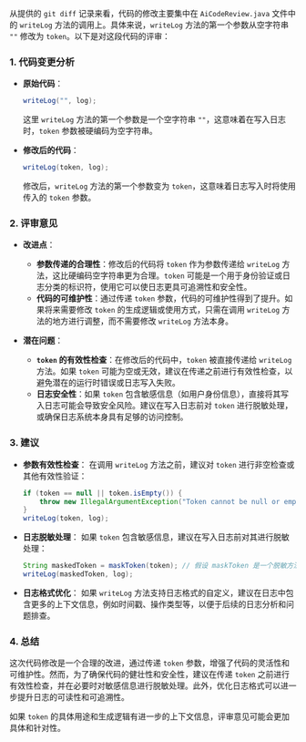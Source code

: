 从提供的 `git diff` 记录来看，代码的修改主要集中在 `AiCodeReview.java` 文件中的 `writeLog` 方法的调用上。具体来说，`writeLog` 方法的第一个参数从空字符串 `""` 修改为 `token`。以下是对这段代码的评审：

### 1. **代码变更分析**
   - **原始代码**：
     ```java
     writeLog("", log);
     ```
     这里 `writeLog` 方法的第一个参数是一个空字符串 `""`，这意味着在写入日志时，`token` 参数被硬编码为空字符串。

   - **修改后的代码**：
     ```java
     writeLog(token, log);
     ```
     修改后，`writeLog` 方法的第一个参数变为 `token`，这意味着日志写入时将使用传入的 `token` 参数。

### 2. **评审意见**
   - **改进点**：
     - **参数传递的合理性**：修改后的代码将 `token` 作为参数传递给 `writeLog` 方法，这比硬编码空字符串更为合理。`token` 可能是一个用于身份验证或日志分类的标识符，使用它可以使日志更具可追溯性和安全性。
     - **代码的可维护性**：通过传递 `token` 参数，代码的可维护性得到了提升。如果将来需要修改 `token` 的生成逻辑或使用方式，只需在调用 `writeLog` 方法的地方进行调整，而不需要修改 `writeLog` 方法本身。

   - **潜在问题**：
     - **`token` 的有效性检查**：在修改后的代码中，`token` 被直接传递给 `writeLog` 方法。如果 `token` 可能为空或无效，建议在传递之前进行有效性检查，以避免潜在的运行时错误或日志写入失败。
     - **日志安全性**：如果 `token` 包含敏感信息（如用户身份信息），直接将其写入日志可能会导致安全风险。建议在写入日志前对 `token` 进行脱敏处理，或确保日志系统本身具有足够的访问控制。

### 3. **建议**
   - **参数有效性检查**：
     在调用 `writeLog` 方法之前，建议对 `token` 进行非空检查或其他有效性验证：
     ```java
     if (token == null || token.isEmpty()) {
         throw new IllegalArgumentException("Token cannot be null or empty");
     }
     writeLog(token, log);
     ```

   - **日志脱敏处理**：
     如果 `token` 包含敏感信息，建议在写入日志前对其进行脱敏处理：
     ```java
     String maskedToken = maskToken(token); // 假设 maskToken 是一个脱敏方法
     writeLog(maskedToken, log);
     ```

   - **日志格式优化**：
     如果 `writeLog` 方法支持日志格式的自定义，建议在日志中包含更多的上下文信息，例如时间戳、操作类型等，以便于后续的日志分析和问题排查。

### 4. **总结**
   这次代码修改是一个合理的改进，通过传递 `token` 参数，增强了代码的灵活性和可维护性。然而，为了确保代码的健壮性和安全性，建议在传递 `token` 之前进行有效性检查，并在必要时对敏感信息进行脱敏处理。此外，优化日志格式可以进一步提升日志的可读性和可追溯性。

如果 `token` 的具体用途和生成逻辑有进一步的上下文信息，评审意见可能会更加具体和针对性。